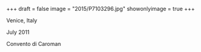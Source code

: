 +++
draft = false
image = "2015/P7103296.jpg"
showonlyimage = true
+++

Venice, Italy

July 2011
<!--more-->

Convento di Caroman
